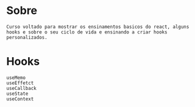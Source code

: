 # Sobre
    Curso voltado para mostrar os ensinamentos basicos do react, alguns hooks e sobre o seu ciclo de vida e ensinando a criar hooks personalizados.

# Hooks
    useMemo
    useEffetct
    useCallback
    useState
    useContext

